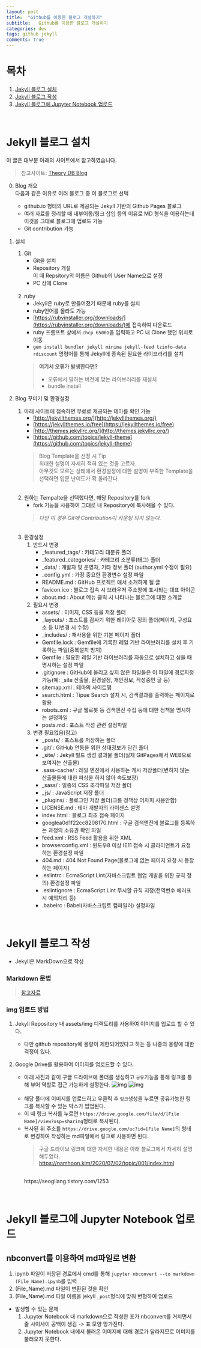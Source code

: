 ```yaml
---
layout: post
title:  "Github를 이용한 블로그 개설하기"
subtitle:   Github를 이용한 블로그 개설하기
categories: dev
tags: github jekyll 
comments: true
---
```

# 목차
1. [Jekyll 블로그 설치](#jekyll-블로그-설치)
2. [Jekyll 블로그 작성](#jekyll-블로그-작성)
3. [Jekyll 블로그에 Jupyter Notebook 업로드](#jekyll-블로그에-jupyter-notebook-업로드)
<br>

# Jekyll 블로그 설치
이 글은 대부분 아래의 사이트에서 참고하였습니다.
> 참고사이트: [Theory DB Blog](https://theorydb.github.io/envops/2019/05/03/envops-blog-github-pages-jekyll/)<br>


0. Blog 개요<br>
다음과 같은 이유로 여러 블로그 중 이 블로그로 선택
    - github.io 형태의 URL로 제공되는 Jekyll 기반의 Github Pages 블로그
    - 여러 자료를 정리할 때 내부이동/링크 삽입 등의 이유로 MD 형식을 이용하는데 이것을 그대로 블로그에 업로드 가능
    - Git contribution 가능    
    
1. 설치
    1. Git
        - Git을 설치
        - Repository 개설<br>
        이 때 Repsitory의 이름은 Github의 User Name으로 설정
        - PC 상에 Clone 
    <br>

    2. ruby
        - Jekyll은 ruby로 만들어졌기 때문에 ruby를 설치
        - ruby언어를 몰라도 가능
        - [https://rubyinstaller.org/downloads/](https://rubyinstaller.org/downloads/)에 접속하여 다운로드
        - ruby 프롬프트 상에서 `chcp 65001`을 입력하고 PC 내 Clone 했던 위치로 이동
        - `gem install bundler jekyll minima jekyll-feed tzinfo-data rdiscount` 명령어를 통해 Jekyll에 종속된 필요한 라이브러리를 설치
        > **여기서 오류가 발생한다면?**<br>
        > * 오류에서 말하는 버전에 맞는 라이브러리를 재설치
        > * bundle install

2. Blog 꾸미기 및 환경설정
    1. 아래 사이트에 접속하면 무료로 제공되는 테마를 확인 가능
        - [http://jekyllthemes.org/](http://jekyllthemes.org/)
        - [https://jekyllthemes.io/free](https://jekyllthemes.io/free)
        - [http://themes.jekyllrc.org/](http://themes.jekyllrc.org/)
        - [https://github.com/topics/jekyll-theme](https://github.com/topics/jekyll-theme)
        > Blog Template을 선정 시 Tip<br>
        > 최대한 설명이 자세히 적혀 있는 것을 고르자.<br>
        > 아무것도 모르는 상태에서 환경설정에 대한 설명이 부족한 Template을 선택하면 입문 난이도가 확 올라간다.
    
    <br>

    2. 원하는 Tempalte을 선택했다면, 해당 Repository를 fork
        - fork 기능을 사용하여 그대로 내 Repository에 복사해올 수 있다.
        > *다만 이 경우 Git에 Contribution이 카운팅 되지 않는다.* 

    <br>

    3. 환경설정
        1. 반드시 변경
            - _featured_tags/ : 카테고리 대분류 폴더
            - _featured_categories/ : 카테고리 소분류(태그) 폴더
            - _data/ : 개발자 및 운영자, 기타 정보 폴더 (author.yml 수정이 필요)
            - _config.yml : 가장 중요한 환경변수 설정 파일
            - README.md : GitHub 프로젝트 애서 소개하게 될 글
            - favicon.ico : 블로그 접속 시 브라우저 주소창에 표시되는 대표 아이콘
            - about.md : About 메뉴 클릭 시 나타나는 블로그에 대한 소개글
        2. 필요시 변경
            - assets/ : 이미지, CSS 등을 저장 폴더
            - _layouts/ : 포스트를 감싸기 위한 레이아웃 정의 폴더(페이지, 구성요소 등 UI변경 시 수정)
            - _includes/ : 재사용을 위한 기본 페이지 폴더
            - Gemfile.lock : Gemfile에 기록한 레일 기반 라이브러리를 설치 후 기록하는 파일(중복설치 방지)
            - Gemfile : 필요한 레일 기반 라이브러리를 자동으로 설치하고 싶을 때 명시하는 설정 파일
            - .gitignore : GitHub에 올리고 싶지 않은 파일들은 이 파일에 경로지정 가능(예: _site 산출물, 환경설정,   개인정보,  작성중인 글 등)
            - sitemap.xml : 테마의 사이트맵
            - search.html : Tipue Search 설치 시, 검색결과를 출력하는 페이지로 활용
            - robots.xml : 구글 웹로봇 등 검색엔진 수집 등에 대한 정책을 명시하는 설정파일
            - posts.md : 포스트 작성 관련 설정파일
        3. 변경 필요없음(참고)
            - _posts/ : 포스트를 저장하는 폴더
            - .git/ : GitHub 연동을 위한 상태정보가 담긴 폴더
            - _site/ : Jekyll 빌드 생성 결과물 폴더(실제 GitPages에서 WEB으로 보여지는 산출물)
            - .sass-cache/ : 레일 엔진에서 사용하는 캐시 저장폴더(변하지 않는 산출물들에 대한 파싱을 하지 않아 속도보장)
            - _sass/ : 일종의 CSS 조각파일 저장 폴더
            - _js/ : JavaScript 저장 폴더
            - _plugins/ : 플로그인 저장 폴더(크롬 정책상 어차피 사용안함)
            - LICENSE.md : 테마 개발자의 라이센스 설명
            - index.html : 블로그 최초 접속 페이지
            - googlea0d1f22cc8208170.html : 구글 검색엔진에 블로그를 등록하는 과정의 소유권 확인 파일
            - feed.xml : RSS Feed 활용을 위한 XML
            - browserconfig.xml : 윈도우8 이상 IE11 접속 시 클라이언트가 요청하는 환경설정 파일
            - 404.md : 404 Not Found Page(블로그에 없는 페이지 요청 시 등장하는 페이지)
            - .eslintrc : EcmaScript Lint(자바스크립트 협업 개발을 위한 규칙 정의) 환경설정 파일
            - .eslintignore : EcmaScript Lint 무시할 규칙 지정(전역변수 에러표시 예외처리 등)
            - .babelrc : Babel(자바스크립트 컴파일러) 설정파일

<br>

# Jekyll 블로그 작성
- Jekyll은 MarkDown으로 작성

### Markdown 문법
> [참고자료](https://heropy.blog/2017/09/30/markdown/)

### img 업로드 방법
1. Jekyll Repository 내 assets/img 디렉토리를 사용하여 이미지를 업로드 할 수 있다. 
    - 다만 github repository에 용량이 제한되어있다고 하는 등 나중의 용량에 대한 걱정이 있다. 

2. Google Drive를 활용하여 이미지를 업로드할 수 있다. 
    - 아래 사진과 같이 구글 드라이브에 폴더를 생성하고 `공유`기능을 통해 링크를 통해 뷰어 역할로 접근 가능하게 설정한다.
    ![img]()
    ![img]()
    
    <br>

    - 해당 폴더에 이미지를 업로드하고 우클릭 후 `링크`생성을 누르면 공유가능한 링크를 복사할 수 있는 박스가 팝업된다.
    - 이 때 링크 복사를 누르면 `https://drive.google.com/file/d/[File Name]/view?usp=sharing`형태로 복사된다.
    - 복사된 위 주소를 `https://drive.google.com/uc?id=[File Name]`의 형태로 변경하여 작성하는 md파일에서 링크로 사용하면 된다.
        > 구글 드라이브 링크에 대한 자세한 내용은 아래 블로그에서 자세히 설명해두었다.
        https://namhoon.kim/2020/07/02/topic/001/index.html
        <br>
        https://seogilang.tistory.com/1253

<br>

# Jekyll 블로그에 Jupyter Notebook 업로드
## nbconvert를 이용하여 md파일로 변환
1. ipynb 파일이 저장된 경로에서 cmd를 통해 `jupyter nbconvert --to markdown (File_Name).ipynb`를 입력
2. (File_Name).md 파일이 변환된 것을 확인
3. (File_Name).md 파일 이름을 jekyll `_post`형식에 맞춰 변형하여 업로드
- 발생할 수 있는 문제
    01. Jupyter Notebook 내 markdown으로 작성한 표가 nbconvert를 거치면서 줄 사이사이 공백이 생김 -> 표 모양 망가진다.
    02. Jupyter Notebook 내에서 불러온 이미지에 대해 경로가 달라지므로 이미지를 불러오지 못한다.


